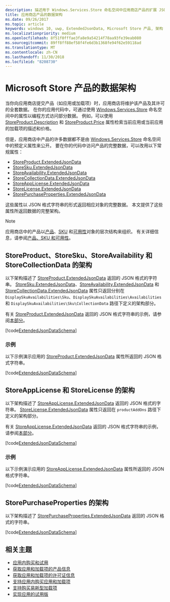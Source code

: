 ```yaml
---
description: 描述用于 Windows.Services.Store 命名空间中应用商店产品的扩展 JSON 数据架构。
title: 应用商店产品的数据架构
ms.date: 09/26/2017
ms.topic: article
keywords: windows 10, uwp, ExtendedJsonData, Microsoft Store 产品, 架构
ms.localizationpriority: medium
ms.openlocfilehash: 8f51f0fffae3fa8e9a54214f78aa93fe39eab080
ms.sourcegitcommit: 89ff8ff88ef58f4fe6d3b1368fe94f62e59118ad
ms.translationtype: MT
ms.contentlocale: zh-CN
ms.lasthandoff: 11/30/2018
ms.locfileid: "8208730"
---
```

# <a name="data-schemas-for-store-products"></a>Microsoft Store 产品的数据架构

当你向应用商店提交产品（如应用或加载项）时，应用商店将维护该产品及其许可的全套数据。 在你的应用代码中，可通过使用 [Windows.Services.Store](https://msdn.microsoft.com/library/windows/apps/windows.services.store.aspx) 命名空间中的属性以编程方式访问部分数据。 例如，可以使用 [StoreProduct.Description](https://docs.microsoft.com/uwp/api/windows.services.store.storeproduct.Description) 和 [StoreProduct.Price](https://docs.microsoft.com/uwp/api/windows.services.store.storeproduct.Price) 属性检索当前应用或当前应用的加载项的描述和价格。

但是，应用商店中产品的许多数据都不是由 [Windows.Services.Store](https://msdn.microsoft.com/library/windows/apps/windows.services.store.aspx) 命名空间中的预定义属性来公开。 要在你的代码中访问产品的完整数据，可以改用以下常规属性：

* [StoreProduct.ExtendedJsonData](https://docs.microsoft.com/uwp/api/windows.services.store.storeproduct.ExtendedJsonData)
* [StoreSku.ExtendedJsonData](https://docs.microsoft.com/uwp/api/windows.services.store.storesku.ExtendedJsonData)
* [StoreAvailability.ExtendedJsonData](https://docs.microsoft.com/uwp/api/windows.services.store.storeavailability.ExtendedJsonData)
*   [StoreCollectionData.ExtendedJsonData](https://docs.microsoft.com/uwp/api/windows.services.store.storecollectiondata.ExtendedJsonData)
*   [StoreAppLicense.ExtendedJsonData](https://docs.microsoft.com/uwp/api/windows.services.store.storeapplicense.ExtendedJsonData)
* [StoreLicense.ExtendedJsonData](https://docs.microsoft.com/uwp/api/windows.services.store.storelicense.ExtendedJsonData)
*   [StorePurchaseProperties.ExtendedJsonData](https://docs.microsoft.com/uwp/api/windows.services.store.storepurchaseproperties.ExtendedJsonData)

这些属性以 JSON 格式字符串的形式返回相应对象的完整数据。 本文提供了这些属性所返回数据的完整架构。

> [!NOTE]
> 应用商店中的产品以[产品](https://docs.microsoft.com/uwp/api/windows.services.store.storeproduct)、[SKU](https://docs.microsoft.com/uwp/api/windows.services.store.storesku) 和[可用性](https://docs.microsoft.com/uwp/api/windows.services.store.storeavailability)对象的层次结构来组织。 有关详细信息，请参阅[产品、SKU 和可用性](in-app-purchases-and-trials.md#products-skus)。

## <a name="schema-for-storeproduct-storesku-storeavailability-and-storecollectiondata"></a>StoreProduct、StoreSku、StoreAvailability 和 StoreCollectionData 的架构

以下架构描述了 [StoreProduct.ExtendedJsonData](https://docs.microsoft.com/uwp/api/windows.services.store.storeproduct.ExtendedJsonData) 返回的 JSON 格式的字符串。 [StoreSku.ExtendedJsonData](https://docs.microsoft.com/uwp/api/windows.services.store.storesku.ExtendedJsonData)、[StoreAvailability.ExtendedJsonData](https://docs.microsoft.com/uwp/api/windows.services.store.storeavailability.ExtendedJsonData) 和 [StoreCollectionData.ExtendedJsonData](https://docs.microsoft.com/uwp/api/windows.services.store.storecollectiondata.ExtendedJsonData) 属性只返回分别在 ```DisplaySkuAvailabilities\Sku```、```DisplaySkuAvailabilities\Availabilities``` 和 ```DisplaySkuAvailabilities\Sku\CollectionData``` 路径下定义的架构部分。

有关 [StoreProduct.ExtendedJsonData](https://docs.microsoft.com/uwp/api/windows.services.store.storeproduct.ExtendedJsonData) 返回的 JSON 格式字符串的示例，请参阅[本部分](#product-example)。

[!code[ExtendedJsonDataSchema](./code/InAppPurchasesAndLicenses_RS1/json/StoreProduct.ExtendedJsonData.json#L1-L729)]

<span id="product-example" />

### <a name="example"></a>示例

以下示例演示应用的 [StoreProduct.ExtendedJsonData](https://docs.microsoft.com/uwp/api/windows.services.store.storeproduct.ExtendedJsonData) 属性所返回的 JSON 格式字符串。

[!code[ExtendedJsonDataSchema](./code/InAppPurchasesAndLicenses_RS1/json/StoreProduct.ExtendedJsonDataExample.json#L1-L268)]

## <a name="schema-for-storeapplicense-and-storelicense"></a>StoreAppLicense 和 StoreLicense 的架构

以下架构描述了 [StoreAppLicense.ExtendedJsonData](https://docs.microsoft.com/uwp/api/windows.services.store.storeapplicense.ExtendedJsonData) 返回的 JSON 格式的字符串。 [StoreLicense.ExtendedJsonData](https://docs.microsoft.com/uwp/api/windows.services.store.storelicense.ExtendedJsonData) 属性只返回在 ```productAddOns``` 路径下定义的架构部分。

有关 [StoreAppLicense.ExtendedJsonData](https://docs.microsoft.com/uwp/api/windows.services.store.storeapplicense.ExtendedJsonData) 返回的 JSON 格式字符串的示例，请参阅[本部分](#license-example)。

[!code[ExtendedJsonDataSchema](./code/InAppPurchasesAndLicenses_RS1/json/StoreAppLicense.ExtendedJsonData.json#L1-L80)]

<span id="license-example" />

### <a name="example"></a>示例

以下示例演示应用的 [StoreAppLicense.ExtendedJsonData](https://docs.microsoft.com/uwp/api/windows.services.store.storeapplicense.ExtendedJsonData) 属性所返回的 JSON 格式字符串。

[!code[ExtendedJsonDataSchema](./code/InAppPurchasesAndLicenses_RS1/json/StoreAppLicense.ExtendedJsonDataExample.json#L1-L28)]

## <a name="schema-for-storepurchaseproperties"></a>StorePurchaseProperties 的架构

以下架构描述了 [StorePurchaseProperties.ExtendedJsonData](https://docs.microsoft.com/uwp/api/windows.services.store.storepurchaseproperties.ExtendedJsonData) 返回的 JSON 格式的字符串。

[!code[ExtendedJsonDataSchema](./code/InAppPurchasesAndLicenses_RS1/json/StorePurchaseProperties.ExtendedJsonData.json#L1-L12)]

## <a name="related-topics"></a>相关主题

* [应用内购买和试用](in-app-purchases-and-trials.md)
* [获取应用和加载项的产品信息](get-product-info-for-apps-and-add-ons.md)
* [获取应用和加载项的许可证信息](get-license-info-for-apps-and-add-ons.md)
* [支持应用内购买应用和加载项](enable-in-app-purchases-of-apps-and-add-ons.md)
* [支持购买易耗型加载项](enable-consumable-add-on-purchases.md)
* [实现应用的试用版](implement-a-trial-version-of-your-app.md)
